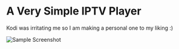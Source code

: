 # A Very Simple IPTV Player

Kodi was irritating me so I am making a personal one to my liking :)

![Sample Screenshot](<img width="1279" height="749" alt="{F5619D45-375B-4608-AB18-90A186B133C6}" src="https://github.com/user-attachments/assets/ff189950-24ed-45a9-85e1-b525f1727a49" />
)
